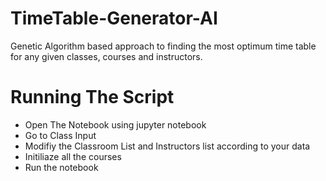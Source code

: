# TimeTable-Generator-AI
Genetic Algorithm based approach to finding the most optimum time table for any given classes, courses and instructors.

# Running The Script
- Open The Notebook using jupyter notebook
- Go to Class Input
- Modifiy the Classroom List and Instructors list according to your data
- Initiliaze all the courses
- Run the notebook
